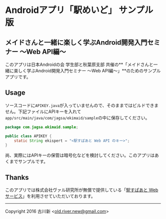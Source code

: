 # Androidアプリ「駅めいど」 サンプル版

## メイドさんと一緒に楽しく学ぶAndroid開発入門セミナー 〜Web API編〜

このアプリは日本Androidの会 学生部と秋葉原支部 共催の**「メイドさんと一緒に楽しく学ぶAndroid開発入門セミナー 〜Web API編〜」**のためのサンプルアプリです。

## Usage

ソースコードに`APIKEY.java`が入っていませんので、そのままではビルドできません。下記ファイルにAPIキーを入れて`app/src/main/java/com/jagsa/ekimaid/sample`の中に保存してください。

```java
package com.jagsa.ekimaid.sample;

public class APIKEY {
    static String ekispert = "<駅すぱあと Web API のキー>";
}
```

尚、実際にはAPIキーの保管は暗号化などを検討してください。このアプリはあくまでサンプルです。

## Thanks

このアプリでは株式会社ヴァル研究所が無償で提供している「[駅すぱあと Webサービス](https://ekiworld.net/service/sier/webservice/index.html)」を利用させていただいております。

---

Copyright 2016 古川新 \<old.river.new@gmail.com\>

